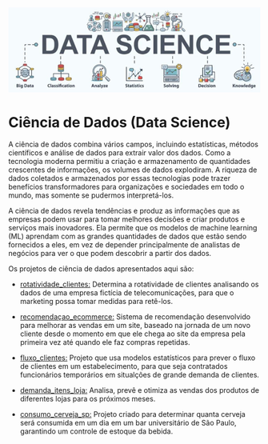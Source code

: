 <img src="banner.jpg"/>

# **Ciência de Dados (Data Science)**

A ciência de dados combina vários campos, incluindo estatísticas, métodos científicos e análise de dados para extrair valor dos dados.
Como a tecnologia moderna permitiu a criação e armazenamento de quantidades crescentes de informações, os volumes de dados explodiram.
A riqueza de dados coletados e armazenados por essas tecnologias pode trazer benefícios transformadores para organizações e sociedades em todo o mundo, mas somente se pudermos interpretá-los.

A ciência de dados revela tendências e produz as informações que as empresas podem usar para tomar melhores decisões e criar produtos e serviços mais inovadores. 
Ela permite que os modelos de machine learning (ML) aprendam com as grandes quantidades de dados que estão sendo fornecidos a eles, 
em vez de depender principalmente de analistas de negócios para ver o que podem descobrir a partir dos dados.

Os projetos de ciência de dados apresentados aqui são:

* <a href="https://bityli.com/Wud7c" >rotatividade_clientes:</a> Determina a rotatividade de clientes analisando os dados de uma empresa fictícia de telecomunicações, para que o marketing possa tomar medidas para retê-los.

* <a href="https://bityli.com/YnT11" >recomendaçao_ecommerce:</a> Sistema de recomendação desenvolvido para melhorar as vendas em um site, baseado na jornada de um novo cliente desde o momento em que ele chega ao site da empresa pela primeira vez até quando ele faz compras repetidas.

* <a href="https://bityli.com/ibj1q" >fluxo_clientes:</a> Projeto que usa modelos estatísticos para prever o fluxo de clientes em um estabelecimento, para que seja contratados funcionários temporários em situalções de grande demanda de clientes.

* <a href="https://bityli.com/4qah4" >demanda_itens_loja:</a> Analisa, prevê e otimiza as vendas dos produtos de diferentes lojas para os próximos meses.

* <a href="https://github.com/MichelinJV/Data_Science/blob/master/consumo_cerveja_sp.ipynb" >consumo_cerveja_sp:</a> Projeto criado para determinar quanta cerveja será consumida em um dia em um bar universitário de São Paulo, garantindo um controle de estoque da bebida.
